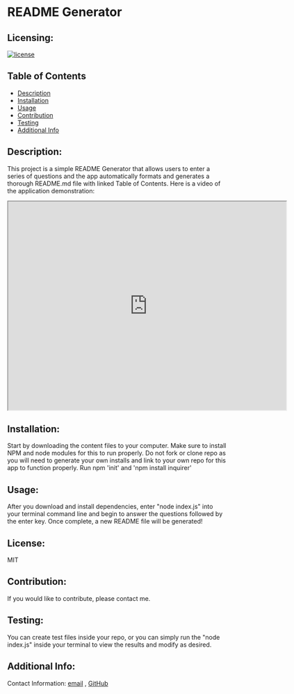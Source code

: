 # README Generator


  ## Licensing:
  [![license](https://img.shields.io/badge/license--blue)](https://shields.io)
  
  ## Table of Contents 
  - [Description](#description)
  - [Installation](#installation)
  - [Usage](#usage)
  - [Contribution](#contribution)
  - [Testing](#testing)
  - [Additional Info](#additional-info)
  
  ## Description:
  This project is a simple README Generator that allows users to enter a series of questions and the app automatically formats and generates a thorough README.md file with linked Table of Contents. Here is a video of the application demonstration:

  <iframe src="https://drive.google.com/file/d/1lPkyCDVa_BPSuaa2IoxZkfTEtVkRDa1c/preview" width="640" height="480"></iframe>

  ## Installation:
  Start by downloading the content files to your computer. Make sure to install NPM and node modules for this to run properly. Do not fork or clone repo as you will need to generate your own installs and link to your own repo for this app to function properly. Run npm 'init' and 'npm install inquirer' 

  ## Usage:
  After you download and install dependencies, enter "node index.js" into your terminal command line and begin to answer the questions followed by the enter key. Once complete, a new README file will be generated!

  ## License:
  MIT

  ## Contribution:
  If you would like to contribute, please contact me.

  ## Testing:
  You can create test files inside your repo, or you can simply run the "node index.js" inside your terminal to view the results and modify as desired. 
  
  ## Additional Info:
Contact Information: [email](mailto:katyajuliet22@gmail.com ) , [GitHub](https://github.com/katyajuliet)<br />

